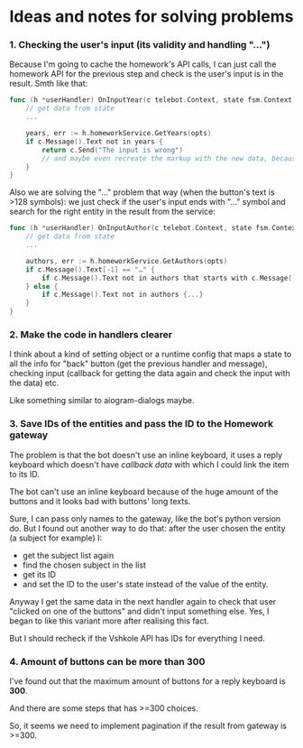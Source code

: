 # Ideas and notes for solving problems

### 1. Checking the user's input (its validity and handling "…")
Because I'm going to cache the homework's API calls, I can just call the homework API for the previous step and check is the user's input is in the result. Smth like that:
```go
func (h *userHandler) OnInputYear(c telebot.Context, state fsm.Context) error {
    // get data from state
    ...

    years, err := h.homeworkService.GetYears(opts)
    if c.Message().Text not in years {
        return c.Send("The input is wrong")
        // and maybe even recreate the markup with the new data, because the old markup can be outdated
    }
}
```

Also we are solving the "…" problem that way (when the button's text is >128 symbols): we just check if the user's input ends with "…" symbol and search for the right entity in the result from the service:
```go
func (h *userHandler) OnInputAuthor(c telebot.Context, state fsm.Context) error {
    // get data from state
    ...

    authors, err := h.homeworkService.GetAuthors(opts)
    if c.Message().Text[-1] == "…" {
        if c.Message().Text not in authors that starts with c.Message().Text[:-1] {...}
    } else {
        if c.Message().Text not in authors {...}
    }
}
```

### 2. Make the code in handlers clearer
I think about a kind of setting object or a runtime config that maps a state to all the info for "back" button (get the previous handler and message), checking input (callback for getting the data again and check the input with the data) etc.

Like something similar to aiogram-dialogs maybe.

### 3. Save IDs of the entities and pass the ID to the Homework gateway
The problem is that the bot doesn't use an inline keyboard, it uses a reply keyboard which doesn't have *callback data* with which I could link the item to its ID.

The bot can't use an inline keyboard because of the huge amount of the buttons and it looks bad with buttons' long texts.

Sure, I can pass only names to the gateway, like the bot's python version do.
But I found out another way to do that: after the user chosen the entity (a subject for example) I:
- get the subject list again
- find the chosen subject in the list
- get its ID
- and set the ID to the user's state instead of the value of the entity.

Anyway I get the same data in the next handler again to check that user "clicked on one of the buttons" and didn't input something else. Yes, I began to like this variant more after realising this fact.

But I should recheck if the Vshkole API has IDs for everything I need.

### 4. Amount of buttons can be more than 300
I've found out that the maximum amount of buttons for a reply keyboard is **300**.

And there are some steps that has >=300 choices.

So, it seems we need to implement pagination if the result from gateway is >=300.
